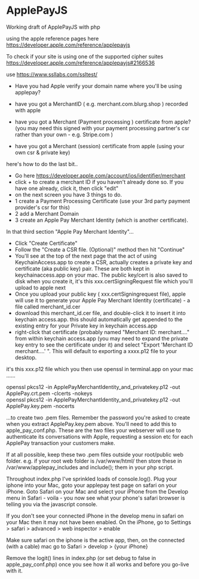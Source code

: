 # ApplePayJS
Working draft of ApplePayJS with php

using the apple reference pages here https://developer.apple.com/reference/applepayjs

To check if your site is using one of the supported cipher suites https://developer.apple.com/reference/applepayjs#2166536
 
use https://www.ssllabs.com/ssltest/

* Have you had Apple verify your domain name where you'll be using applepay?

* have you got a MerchantID ( e.g. merchant.com.blurg.shop  ) recorded with apple

* have you got a Merchant (Payment processing ) certificate from apple? (you may need this signed with your payment processing partner's csr rather than your own - e.g. Stripe.com )

* have you got a Merchant (session) certificate from apple (using your own csr & private key)

 
here's how to do the last bit..
* Go here https://developer.apple.com/account/ios/identifier/merchant
* click + to create a merchant ID if you haven't already done so. If you have one already, click it, then click "edit"
* on the next screen you have 3 things to do.
* 1 create a Payment Processing Certificate (use your 3rd party payment provider's csr for this)
* 2 add a Merchant Domain
* 3 create an Apple Pay Merchant Identity (which is another certificate).

In that third section "Apple Pay Merchant Identity"...

* Click "Create Certificate"
* Follow the "Create a CSR file. (Optional)" method then hit "Continue"
* You'll see at the top of the next page that the act of using KeychainAccess.app to create a CSR, actually creates a private key and certificate (aka public key) pair. These are both kept in keychainaccess.app on your mac. The public key/cert is also saved to disk when you create it, it's this xxx.certSigningRequest file which you'll upload to apple next
* Once you upload your public key ( xxx.certSigningrequest file), apple will use it to generate your Apple Pay Merchant Identity (certificate) - a file called merchant_id.cer
* download this merchant_id.cer file, and double-click it to insert it into keychain access.app. this should automatically get appended to the existing entry for your Private key in keychain access.app
* right-click that certificate (probably named "Merchant ID: merchant...." from within keychain access.app (you may need to expand the private key entry to see the certificate under it) and select "Export 'Merchant ID merchant....' ". This will default to exporting a xxxx.p12 file to your desktop.

it's this xxx.p12 file which you then use openssl in terminal.app on your mac ......
 
openssl pkcs12 -in ApplePayMerchantIdentity_and_privatekey.p12 -out ApplePay.crt.pem -clcerts -nokeys  
openssl pkcs12 -in ApplePayMerchantIdentity_and_privatekey.p12 -out ApplePay.key.pem -nocerts 

...to create two .pem files. Remember the password you're asked to create when you extract ApplePay.key.pem above. You'll need to add this to apple_pay_conf.php. These are the two files your webserver will use to authenticate its conversations with Apple, requesting a session etc for each ApplePay transaction your customers make. 

If at all possible, keep these two .pem files outside your root/public web folder. e.g. if your root web folder is /var/www/html/ then store these in /var/www/applepay_includes and include(); them in your php script.

Throughout index.php I've sprinkled loads of console.log(). Plug your iphone into your Mac, goto your applepay test page on safari on your iPhone. Goto Safari on your Mac and select your iPhone from the Develop menu in Safari - voila - you now see what your phone's safari browser is telling you via the javascript console.

If you don't see your connected iPhone in the develop menu in safari on your Mac then it may not have been enabled. On the iPhone, go to Settings > safari > advanced  > web inspector > enable

Make sure safari on the iphone is the active app, then, on the connected (with a cable) mac go to Safari > develop > {your iPhone}

Remove the logit() lines in index.php (or set debug to false in apple_pay_conf.php) once you see how it all works and before you go-live with it.
